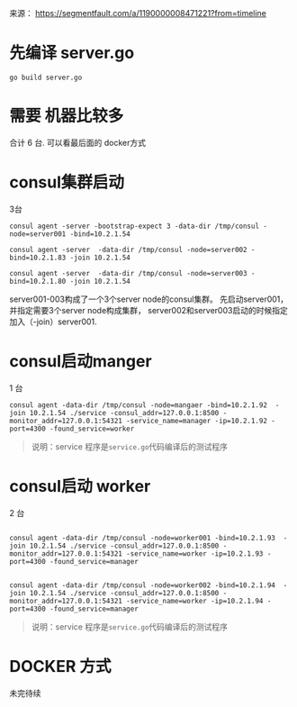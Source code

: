 
来源：
https://segmentfault.com/a/1190000008471221?from=timeline

# 先编译 server.go

```SHELL
go build server.go
```

# 需要 机器比较多
合计 6 台.
可以看最后面的 docker方式

# consul集群启动

3台
```SHELL
consul agent -server -bootstrap-expect 3 -data-dir /tmp/consul -node=server001 -bind=10.2.1.54

consul agent -server  -data-dir /tmp/consul -node=server002 -bind=10.2.1.83 -join 10.2.1.54

consul agent -server  -data-dir /tmp/consul -node=server003 -bind=10.2.1.80 -join 10.2.1.54
```

server001-003构成了一个3个server node的consul集群。
先启动server001，并指定需要3个server node构成集群，
server002和server003启动的时候指定加入（-join）server001.

# consul启动manger
1 台
```shell
consul agent -data-dir /tmp/consul -node=mangaer -bind=10.2.1.92  -join 10.2.1.54 ./service -consul_addr=127.0.0.1:8500 -monitor_addr=127.0.0.1:54321 -service_name=manager -ip=10.2.1.92 -port=4300 -found_service=worker
```

>说明：service 程序是`service.go`代码编译后的测试程序

# consul启动 worker

2 台
```shell

consul agent -data-dir /tmp/consul -node=worker001 -bind=10.2.1.93  -join 10.2.1.54 ./service -consul_addr=127.0.0.1:8500 -monitor_addr=127.0.0.1:54321 -service_name=worker -ip=10.2.1.93 -port=4300 -found_service=manager


consul agent -data-dir /tmp/consul -node=worker002 -bind=10.2.1.94  -join 10.2.1.54 ./service -consul_addr=127.0.0.1:8500 -monitor_addr=127.0.0.1:54321 -service_name=worker -ip=10.2.1.94 -port=4300 -found_service=manager

```

>说明：service 程序是`service.go`代码编译后的测试程序

# DOCKER 方式

未完待续